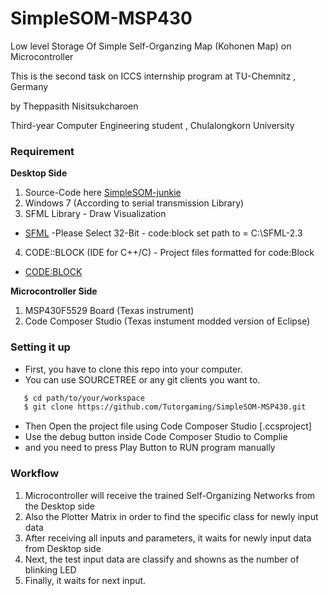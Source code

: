 # SimpleSOM-MSP430
Low level Storage Of Simple Self-Organzing Map (Kohonen Map)
on Microcontroller 

This is the second task on ICCS internship program
at TU-Chemnitz , Germany

by Theppasith Nisitsukcharoen

Third-year Computer Engineering student , Chulalongkorn University

### Requirement

**Desktop Side**
1. Source-Code here [SimpleSOM-junkie](https://github.com/Tutorgaming/SimpleSOM-junkie) 
2. Windows 7 (According to serial transmission Library)
3. SFML Library - Draw Visualization 
  - [SFML](http://www.sfml-dev.org/download.php) -Please Select 32-Bit - code:block set path to = C:\SFML-2.3
4. CODE::BLOCK (IDE for C++/C)  - Project files formatted for code:Block
  - [CODE:BLOCK](http://www.codeblocks.org/downloads)

**Microcontroller Side**

1. MSP430F5529 Board (Texas instrument)
2. Code Composer Studio (Texas instument modded version of Eclipse) 

### Setting it up
* First, you have to clone this repo into your computer.
* You can use SOURCETREE or any git clients you want to.
```sh 
   $ cd path/to/your/workspace
   $ git clone https://github.com/Tutorgaming/SimpleSOM-MSP430.git
```
* Then Open the project file using  Code Composer Studio [.ccsproject]
* Use the debug button inside Code Composer Studio to Complie
* and you need to press Play Button to RUN program manually 

### Workflow

1. Microcontroller will receive the trained Self-Organizing Networks from the Desktop side
2. Also the Plotter Matrix in order to find the specific class for newly input data
3. After receiving all inputs and parameters, it waits for newly input data from Desktop side 
4. Next, the test input data are classify and showns as the number of blinking LED 
5. Finally, it waits for next input.
